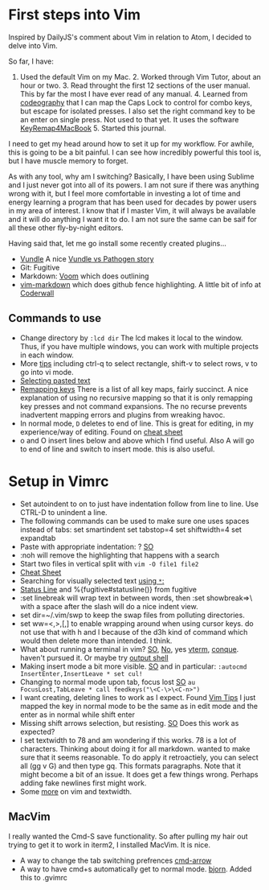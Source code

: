 # First steps into Vim

Inspired by DailyJS's comment about Vim in relation to Atom, I decided to delve
into Vim. 

So far, I have: 

1. Used the default Vim on my Mac.  2. Worked through Vim Tutor, about an hour
or two.  3. Read throught the first 12 sections of the user manual. This by far
the most I have ever read of any manual.  4. Learned from
[codeography](http://www.codeography.com/2013/06/26/remapping-caps-lock-was-only-the-beginning.html)
that I can map the Caps Lock to control for combo keys, but escape for isolated
presses. I also set the right command key to be an enter on single press. Not
used to that yet. It uses the software
[KeyRemap4MacBook](https://pqrs.org/macosx/keyremap4macbook/index.html.en) 5.
Started this journal.

I need to get my head around how to set it up for my workflow. For awhile, this
is going to be a bit painful. I can see how incredibly powerful this tool is,
but I have muscle memory to forget. 

As with any tool, why am I switching? Basically, I have been using Sublime and
I just never got into all of its powers. I am not sure if there was anything
wrong with it, but I feel more comfortable in investing a lot of time and
energy learning a program that has been used for decades by power users in my
area of interest. I know that if I master Vim, it will always be available and
it will do anything I want it to do. I am not sure the same can be saif for all
these other fly-by-night editors. 

Having said that, let me go install some recently created plugins... 

* [Vundle](https://github.com/gmarik/Vundle.vim)   A nice [Vundle vs Pathogen
story](http://jameslaicreative.com/moving-up-upgrading-from-pathogen-to-vundle/)
* Git:  Fugitive 
* Markdown:  [Voom](https://github.com/vim-voom/VOoM) which
does outlining 
* [vim-markdown](https://github.com/tpope/vim-markdown) which
does github fence highlighting. A little bit of info at
[Coderwall](https://coderwall.com/p/ftqcla)

## Commands to use

* Change directory by `:lcd dir` The lcd makes it local to the window. Thus, if
you have multiple windows, you can work with multiple projects in each window.
* More
[tips](http://stackoverflow.com/questions/1276403/simple-vim-commands-you-wish-youd-known-earlier)
including ctrl-q to select rectangle, shift-v to select rows, v to go into vi
mode.  
* [Selecting pasted
text](http://usevim.com/2014/02/14/selecting-put-text/) 
* [Remapping
keys](http://programmers.stackexchange.com/questions/42103/what-are-safe-keys-to-remap-in-vim)
There is a list of all key maps, fairly succinct.  A nice explanation of using
no recursive mapping so that it is only remapping key presses and not command
expansions. The no recurse prevents inadvertent mapping errors and plugins from
wreaking havoc.  
* In normal mode, `D` deletes to end of line. This is great
for editing, in my experience/way of editing. Found on [cheat
sheet](http://www.lagmonster.org/docs/vi.html) 
* o and O insert lines below and
above which I find useful. Also A will go to end of line and switch to insert
mode. this is also useful. 


# Setup in Vimrc

* Set autoindent to on to just have indentation follow from line to line. Use
CTRL-D to unindent a line.  
* The following commands can be used to make sure
one uses spaces instead of tabs: 
    set smartindent 
    set tabstop=4 set 
    shiftwidth=4
    set expandtab 
* Paste with appropriate indentation: ?
[SO](http://stackoverflow.com/questions/2514445/turning-off-auto-indent-when-pasting-text-into-vim)
* :noh will remove the highlighting that happens with a search 
* Start two
files in vertical split with   `vim -O file1 file2` 
* [Cheat
Sheet](http://bullium.com/support/vim.html) 
* Searching for visually selected
text [using `*`: ](http://vim.wikia.com/wiki/Search_for_visually_selected_text)
* [Status
Line](http://stackoverflow.com/questions/5375240/a-more-useful-statusline-in-vim)
and  %{fugitive#statusline()} from fugitive 
* :set linebreak will wrap text in
between words, then :set showbreak=>\ with a space after the slash will do a
nice indent view.  
* set dir=~/.vim/swp to keep the swap files from polluting
directories.  
* set ww=<,>,[,]  to enable wrapping around when using cursor
keys. do not use that with h and l because of the d3h kind of command which
would then delete more than intended. I think.  
* What about running a terminal
in vim?
[SO](http://stackoverflow.com/questions/1236563/how-to-run-a-terminal-inside-of-vim),
[No](http://vimdoc.sourceforge.net/htmldoc/tips.html#shell-window), yes
[vterm](https://github.com/sollidsnake/vterm),
[conque](https://code.google.com/p/conque/). haven't pursued it. Or maybe try
[output
shell](http://vim.wikia.com/wiki/Display_output_of_shell_commands_in_new_window)
* Making insert mode a bit more visible.
[SO](http://stackoverflow.com/questions/6488683/how-do-i-change-the-vim-cursor-in-insert-normal-mode)
and in particular: `:autocmd InsertEnter,InsertLeave * set cul!` 
* Changing to
normal mode upon tab, focus lost
[SO](http://superuser.com/questions/236534/change-to-normal-mode-when-macvim-goes-background)
`au FocusLost,TabLeave * call feedkeys("\<C-\>\<C-n>")` 
* I want creating,
deleting lines to work as I expect. Found [Vim
Tips](http://vim.wikia.com/wiki/Use_Return_and_Delete_keys_in_normal_mode_like_in_insert_mode)
I just mapped the <BS> key in normal mode to be the same as <BS> in edit mode
and the enter as in normal while shift enter 
* Missing shift arrows selection,
but resisting.
[SO](http://stackoverflow.com/questions/9721732/mapping-shift-arrows-to-selecting-characters-lines) 
Does this work as expected?
* I set textwidth to 78 and am wondering if this works. 78 is a lot of
  characters. Thinking about doing it for all markdown. wanted to make sure
  that it seems reasonable. To do apply it retroactiely, you can select all 
  (gg v G) and then type gq. This formats paragraphs. Note that it might 
  become a bit of an issue. It does get a few things wrong. Perhaps adding 
  fake newlines first might work.  
* Some [more](http://blog.ezyang.com/2010/03/vim-textwidth/) on vim and
  textwidth. 


## MacVim

I really wanted the Cmd-S save functionality. So after pulling my hair out
trying to get it to work in iterm2, I installed MacVim. It is nice.  

* A way to change the tab switching prefrences
[cmd-arrow](https://code.google.com/p/macvim/issues/detail?id=156)
* A way to have cmd+s automatically get to normal mode. [bjorn](http://vim.1045645.n5.nabble.com/Go-to-Normal-Mode-After-Before-Save-td1215378.html). Added this to .gvimrc 
